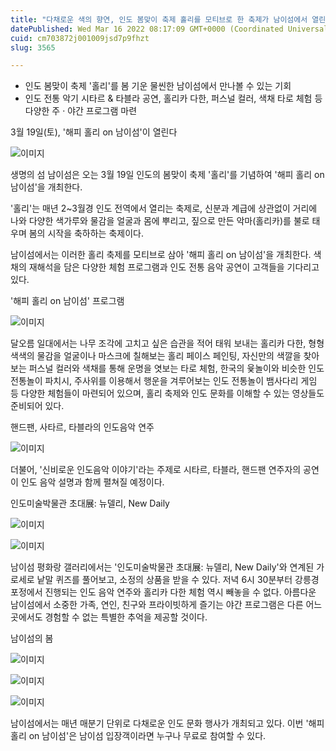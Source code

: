 ```yaml
---
title: "다채로운 색의 향연, 인도 봄맞이 축제 홀리를 모티브로 한 축제가 남이섬에서 열린다"
datePublished: Wed Mar 16 2022 08:17:09 GMT+0000 (Coordinated Universal Time)
cuid: cm703872j001009jsd7p9fhzt
slug: 3565

---
```



- 인도 봄맞이 축제 '홀리'를 봄 기운 물씬한 남이섬에서 만나볼 수 있는 기회
- 인도 전통 악기 시타르 & 타블라 공연, 홀리카 다한, 퍼스널 컬러, 색채 타로 체험 등 다양한 주 · 야간 프로그램 마련

3월 19일(토), '해피 홀리 on 남이섬'이 열린다

![이미지](https://cdn.hashnode.com/res/hashnode/image/upload/v1739254488391/7090c88a-3c03-40a4-a28f-38a2050f5f5a.jpeg)

생명의 섬 남이섬은 오는 3월 19일 인도의 봄맞이 축제 '홀리'를 기념하여 '해피 홀리 on 남이섬'을 개최한다.

'홀리'는 매년 2~3월경 인도 전역에서 열리는 축제로, 신분과 계급에 상관없이 거리에 나와 다양한 색가루와 물감을 얼굴과 몸에 뿌리고, 짚으로 만든 악마(홀리카)를 불로 태우며 봄의 시작을 축하하는 축제이다.

남이섬에서는 이러한 홀리 축제를 모티브로 삼아 '해피 홀리 on 남이섬'을 개최한다. 색채의 재해석을 담은 다양한 체험 프로그램과 인도 전통 음악 공연이 고객들을 기다리고 있다.

'해피 홀리 on 남이섬' 프로그램

![이미지](https://cdn.hashnode.com/res/hashnode/image/upload/v1739254490269/98bbdcb9-45a3-4a43-97a8-f5723a7ecdc9.jpeg)

달오름 일대에서는 나무 조각에 고치고 싶은 습관을 적어 태워 보내는 홀리카 다한, 형형색색의 물감을 얼굴이나 마스크에 칠해보는 홀리 페이스 페인팅, 자신만의 색깔을 찾아보는 퍼스널 컬러와 색채를 통해 운명을 엿보는 타로 체험, 한국의 윷놀이와 비슷한 인도 전통놀이 파치시, 주사위를 이용해서 행운을 겨루어보는 인도 전통놀이 뱀사다리 게임 등 다양한 체험들이 마련되어 있으며, 홀리 축제와 인도 문화를 이해할 수 있는 영상들도 준비되어 있다.

핸드팬, 사타르, 타블라의 인도음악 연주

![이미지](https://cdn.hashnode.com/res/hashnode/image/upload/v1739254492240/a8008e53-41d7-4baf-9305-895bf5676e37.png)

더불어, '신비로운 인도음악 이야기'라는 주제로 시타르, 타블라, 핸드팬 연주자의 공연이 인도 음악 설명과 함께 펼쳐질 예정이다.

인도미술박물관 초대展: 뉴델리, New Daily

![이미지](https://cdn.hashnode.com/res/hashnode/image/upload/v1739254494428/614adce3-e29c-4052-9ccd-374111886828.jpeg)

![이미지](https://cdn.hashnode.com/res/hashnode/image/upload/v1739254496512/5d5591de-7fd5-400d-ba95-8fc0fbdc9835.jpeg)

남이섬 평화랑 갤러리에서는 '인도미술박물관 초대展: 뉴델리, New Daily'와 연계된 가로세로 낱말 퀴즈를 풀어보고, 소정의 상품을 받을 수 있다. 저녁 6시 30분부터 강릉경포정에서 진행되는 인도 음악 연주와 홀리카 다한 체험 역시 빼놓을 수 없다. 아름다운 남이섬에서 소중한 가족, 연인, 친구와 프라이빗하게 즐기는 야간 프로그램은 다른 어느 곳에서도 경험할 수 없는 특별한 추억을 제공할 것이다.

남이섬의 봄

![이미지](https://blog.kakaocdn.net/dn/KFqSQ/btrv4zdfhxu/oA2GwphkYRcsnre0svrKt1/img.jpg)

![이미지](https://cdn.hashnode.com/res/hashnode/image/upload/v1739254502561/014d88f3-1c49-44c6-90b8-f0ac3bca550a.jpeg)

![이미지](https://cdn.hashnode.com/res/hashnode/image/upload/v1739254505796/ded018fc-acbe-4865-90bd-07941ea3d1db.jpeg)

남이섬에서는 매년 매분기 단위로 다채로운 인도 문화 행사가 개최되고 있다. 이번 '해피 홀리 on 남이섬'은 남이섬 입장객이라면 누구나 무료로 참여할 수 있다.